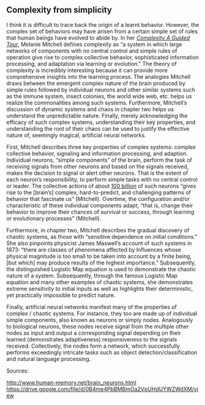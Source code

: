 ## Complexity from simplicity

I think it is difficult to trace back the origin of a learnt behavior. However, the complex set of behaviors may have arisen from a certain simple set of rules that human beings have evolved to abide by. In her [*Complexity A Guided Tour*](https://drive.google.com/file/d/0B4me4PbBMBmOa2VpUHdUYWZWdXM/view), Melanie Mitchell defines complexity as “a system in which large networks of components with no central control and simple rules of operation give rise to complex collective behavior, sophisticated information processing, and adaptation via learning or evolution.” The theory of complexity is incredibly interesting because it can provide more comprehensive insights into the learning process. The analogies Mitchell draws between the emergent complex nature of the brain produced by simple rules followed by individual neurons and other similar systems such as the immune system, insect colonies, the world wide web, etc. helps us realize the commonalities among such systems. Furthermore, Mitchell’s discussion of dynamic systems and chaos in chapter two helps us understand the unpredictable nature. Finally, merely acknowledging the efficacy of such complex systems, understanding their key properties, and understanding the root of their chaos can be used to justify the effective nature of, seemingly magical, artificial neural networks. 

First, Mitchell describes three key properties of complex systems: complex collective behavior, signaling and information processing, and adaption. Individual neurons, “simple components” of the brain, perform the task of receiving signals from other neurons and based on the signals received, makes the decision to signal or alert other neurons. That is the extent of each neuron’s responsibility, to perform simple tasks with no central control or leader. The collective actions of about [100 billion](http://www.human-memory.net/brain_neurons.html) of such neurons “gives rise to the [brain’s] complex, hard-to-predict, and challenging patterns of behavior that fascinate us” (Mitchell). Overtime, the configuration and/or characteristic of these individual components adapt, “that is, change their behavior to improve their chances of survival or success, through learning or evolutionary processes” (Mitchell). 

Furthermore, in chapter two, Mitchell describes the gradual discovery of chaotic systems, as those with “sensitive dependence on initial conditions.” She also pinpoints physicist James Maxwell’s account of such systems in 1873: “there are classes of phenomena affected by Influences whose physical magnitude is too small to be taken into account by a finite being, [but which] may produce results of the highest importance.” Subsequently, the distinguished Logistic Map equation is used to demonstrate the chaotic nature of a system. Subsequently, through the famous Logistic Map equation and many other examples of chaotic systems, she demonstrates extreme sensitivity to initial inputs as well as highlights their deterministic, yet practically impossible to predict nature. 

Finally, artificial neural networks manifest many of the properties of complex / chaotic systems. For instance, they too are made up of individual simple components, also known as neurons or simply nodes. Analogously to biological neurons, these nodes receive signal from the multiple other nodes as input and output a corresponding signal depending on their learned (demonstrates adaptiveness) responsiveness to the signals received. Collectively, the nodes form a network, which successfully performs exceedingly intricate tasks such as object detection/classification and natural language processing.

Sources:

http://www.human-memory.net/brain_neurons.html 
https://drive.google.com/file/d/0B4me4PbBMBmOa2VpUHdUYWZWdXM/view 

